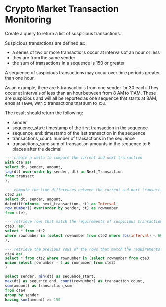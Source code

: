 # Crypto Market Transaction Monitoring #

Create a query to return a list of suspicious transactions.

Suspicious transactions are defined as:

- a series of two or more transactions occur at intervals of an hour or less
- they are from the same sender
- the sum of transactions in a sequence is 150 or greater

A sequence of suspicious transactions may occur over time periods greater than one hour. 

As an example, there are 5 transactions from one sender for 30 each. They occur at intervals of less than an hour between from 8 AM to 11AM. These are suspicious and will all be reported as one sequence that starts at 8AM, ends at 11AM, with 5 transactions that sum to 150.

The result should return the following:
- sender
- sequence_start: timestamp of the first transaction in the sequence
- sequence_end: timestamp of the last transaction in the sequence
- transactions_count: number of transactions in the sequence
- transactions_sum: sum of transaction amounts in the sequence to 6 places after the decimal

```sql
--- create a delta to compare the current and next transaction
with cte as(
select dt, sender, amount, 
lag(dt) over(order by sender, dt) as Next_Transaction
from transact
),

--- compute the time differences between the current and next transaction
cte2 as(
select dt, sender, amount, 
datediff(minute, next_transaction, dt) as Interval,
row_number() over(order by sender, dt) as rownumber
from cte),

--- retrieve rows that match the requirements of suspicious transaction, which is less than 60 mins 
cte3  as(
select * from cte2
where rownumber in (select rownumber from cte2 where abs(interval) < 60)
),

--- retrieve the previous rows of the rows that match the requirements of suspicious transaction
cte4 as(
select * from cte2 where rownumber in (select rownumber from cte3
union select rownumber - 1 as rownumber from cte3)
)

select sender, min(dt) as sequence_start, 
max(dt) as sequence_end, count(rownumber) as transaction_count,
sum(amount) as transaction_sum
from cte4
group by sender
having sum(amount) >= 150
```
